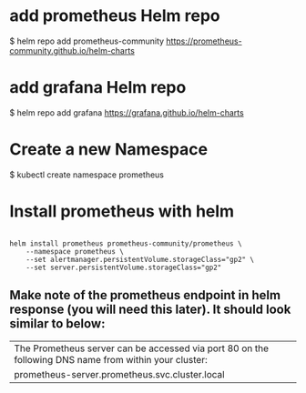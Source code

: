 # add prometheus Helm repo
$ helm repo add prometheus-community https://prometheus-community.github.io/helm-charts


# add grafana Helm repo
$ helm repo add grafana https://grafana.github.io/helm-charts

# Create a new Namespace
$ kubectl create namespace prometheus

# Install prometheus with helm

```

helm install prometheus prometheus-community/prometheus \
    --namespace prometheus \
    --set alertmanager.persistentVolume.storageClass="gp2" \
    --set server.persistentVolume.storageClass="gp2"

```

## Make note of the prometheus endpoint in helm response (you will need this later). It should look similar to below:
| |
|-|
| The Prometheus server can be accessed via port 80 on the following DNS name from within your cluster:
prometheus-server.prometheus.svc.cluster.local|

